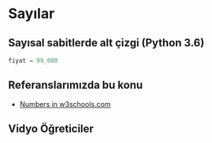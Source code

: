# Sayılar



## Sayısal sabitlerde alt çizgi (Python 3.6)

```python
fiyat = 99_000
```


## Referanslarımızda bu konu

- [Numbers in w3schools.com](https://www.w3schools.com/python/python_numbers.asp)


## Vidyo Öğreticiler



